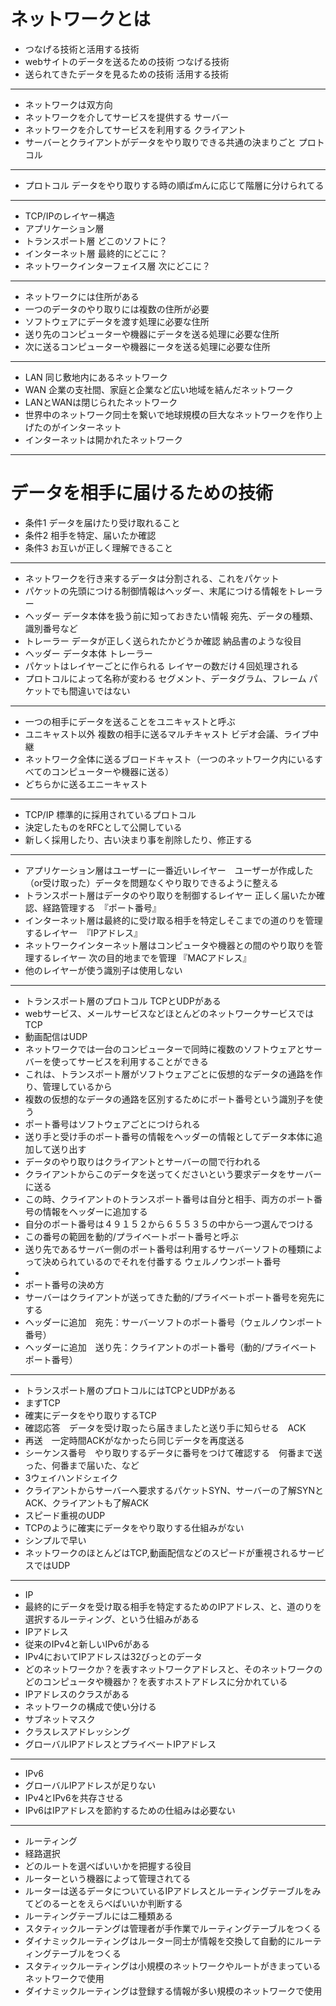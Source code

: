 # ネットワークとは
- つなげる技術と活用する技術
- webサイトのデータを送るための技術 つなげる技術
- 送られてきたデータを見るための技術 活用する技術
***
- ネットワークは双方向
- ネットワークを介してサービスを提供する サーバー
- ネットワークを介してサービスを利用する クライアント
- サーバーとクライアントがデータをやり取りできる共通の決まりごと プロトコル
***
- プロトコル データをやり取りする時の順ばmんに応じて階層に分けられてる
***
- TCP/IPのレイヤー構造
- アプリケーション層
- トランスポート層 どこのソフトに？
- インターネット層  最終的にどこに？
- ネットワークインターフェイス層 次にどこに？
***
- ネットワークには住所がある
- 一つのデータのやり取りには複数の住所が必要
- ソフトウェアにデータを渡す処理に必要な住所
- 送り先のコンピューターや機器にデータを送る処理に必要な住所
- 次に送るコンピューターや機器にータを送る処理に必要な住所
***
- LAN 同じ敷地内にあるネットワーク
- WAN 企業の支社間、家庭と企業など広い地域を結んだネットワーク
- LANとWANは閉じられたネットワーク
- 世界中のネットワーク同士を繋いで地球規模の巨大なネットワークを作り上げたのがインターネット
- インターネットは開かれたネットワーク
***
# データを相手に届けるための技術
- 条件1 データを届けたり受け取れること
- 条件2 相手を特定、届いたか確認
- 条件3 お互いが正しく理解できること
***
- ネットワークを行き来するデータは分割される、これをパケット
- パケットの先頭につける制御情報はヘッダー、末尾につける情報をトレーラー
- ヘッダー データ本体を扱う前に知っておきたい情報 宛先、データの種類、識別番号など
- トレーラー データが正しく送られたかどうか確認 納品書のような役目
- ヘッダー データ本体 トレーラー
- パケットはレイヤーごとに作られる レイヤーの数だけ４回処理される
- プロトコルによって名称が変わる セグメント、データグラム、フレーム パケットでも間違いではない
***
- 一つの相手にデータを送ることをユニキャストと呼ぶ
- ユニキャスト以外 複数の相手に送るマルチキャスト ビデオ会議、ライブ中継
- ネットワーク全体に送るブロードキャスト（一つのネットワーク内にいるすべてのコンピューターや機器に送る）
- どちらかに送るエニーキャスト
***
- TCP/IP 標準的に採用されているプロトコル
- 決定したものをRFCとして公開している
- 新しく採用したり、古い決まり事を削除したり、修正する
***
- アプリケーション層はユーザーに一番近いレイヤー　ユーザーが作成した（or受け取った）データを問題なくやり取りできるように整える
- トランスポート層はデータのやり取りを制御するレイヤー 正しく届いたか確認、経路管理する　『ポート番号』
- インターネット層は最終的に受け取る相手を特定しそこまでの道のりを管理するレイヤー　『IPアドレス』
- ネットワークインターネット層はコンピュータや機器との間のやり取りを管理するレイヤー 次の目的地までを管理 『MACアドレス』
- 他のレイヤーが使う識別子は使用しない
***
- トランスポート層のプロトコル TCPとUDPがある
- webサービス、メールサービスなどほとんどのネットワークサービスではTCP
- 動画配信はUDP
- ネットワークでは一台のコンピューターで同時に複数のソフトウェアとサーバーを使ってサービスを利用することができる
- これは、トランスポート層がソフトウェアごとに仮想的なデータの通路を作り、管理しているから
- 複数の仮想的なデータの通路を区別するためにポート番号という識別子を使う
- ポート番号はソフトウェアごとにつけられる
- 送り手と受け手のポート番号の情報をヘッダーの情報としてデータ本体に追加して送り出す
- データのやり取りはクライアントとサーバーの間で行われる
- クライアントからこのデータを送ってくださいという要求データをサーバーに送る
- この時、クライアントのトランスポート番号は自分と相手、両方のポート番号の情報をヘッダーに追加する
- 自分のポート番号は４９１５２から６５５３５の中から一つ選んでつける
- この番号の範囲を動的/プライベートポート番号と呼ぶ
- 送り先であるサーバー側のポート番号は利用するサーバーソフトの種類によって決められているのでそれを付番する ウェルノウンポート番号
- 
- ポート番号の決め方
- サーバーはクライアントが送ってきた動的/プライベートポート番号を宛先にする
- ヘッダーに追加　宛先：サーバーソフトのポート番号（ウェルノウンポート番号）
- ヘッダーに追加　送り先：クライアントのポート番号（動的/プライベートポート番号）
***
- トランスポート層のプロトコルにはTCPとUDPがある
- まずTCP
- 確実にデータをやり取りするTCP
- 確認応答　データを受け取ったら届きましたと送り手に知らせる　ACK
- 再送　一定時間ACKがなかったら同じデータを再度送る
- シーケンス番号　やり取りするデータに番号をつけて確認する　何番まで送った、何番まで届いた、など
- 3ウェイハンドシェイク
- クライアントからサーバーへ要求するパケットSYN、サーバーの了解SYNとACK、クライアントも了解ACK
- スピード重視のUDP
- TCPのように確実にデータをやり取りする仕組みがない
- シンプルで早い
- ネットワークのほとんどはTCP,動画配信などのスピードが重視されるサービスではUDP
***
- IP
- 最終的にデータを受け取る相手を特定するためのIPアドレス、と、道のりを選択するルーティング、という仕組みがある  
- IPアドレス
- 従来のIPv4と新しいIPv6がある
- IPv4においてIPアドレスは32びっとのデータ  
- どのネットワークか？を表すネットワークアドレスと、そのネットワークのどのコンピュータや機器か？を表すホストアドレスに分かれている
- IPアドレスのクラスがある
- ネットワークの構成で使い分ける
- サブネットマスク
- クラスレスアドレッシング
- グローバルIPアドレスとプライベートIPアドレス
***
- IPv6
- グローバルIPアドレスが足りない
- IPv4とIPv6を共存させる
- IPv6はIPアドレスを節約するための仕組みは必要ない
***
- ルーティング
- 経路選択
- どのルートを選べばいいかを把握する役目
- ルーターという機器によって管理されてる
- ルーターは送るデータについているIPアドレスとルーティングテーブルをみてどのるーとをえらべばいいか判断する
- ルーティングテーブルには二種類ある  
- スタティックルーテングは管理者が手作業でルーティングテーブルをつくる
- ダイナミックルーティングはルーター同士が情報を交換して自動的にルーティングテーブルをつくる
- スタティックルーティングは小規模のネットワークやルートがきまっているネットワークで使用
- ダイナミックルーティングは登録する情報が多い規模のネットワークで使用

